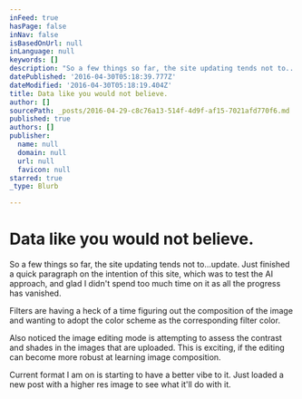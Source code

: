 ```yaml
---
inFeed: true
hasPage: false
inNav: false
isBasedOnUrl: null
inLanguage: null
keywords: []
description: "So a few things so far, the site updating tends not to...update. Just finished a quick paragraph on the intention of this site, which was to test the AI approach, and glad I didn't spend too much time on it as all the progress has vanished. "
datePublished: '2016-04-30T05:18:39.777Z'
dateModified: '2016-04-30T05:18:19.404Z'
title: Data like you would not believe.
author: []
sourcePath: _posts/2016-04-29-c8c76a13-514f-4d9f-af15-7021afd770f6.md
published: true
authors: []
publisher:
  name: null
  domain: null
  url: null
  favicon: null
starred: true
_type: Blurb

---
```

# Data like you would not believe.

So a few things so far, the site updating tends not to...update. Just finished a quick paragraph on the intention of this site, which was to test the AI approach, and glad I didn't spend too much time on it as all the progress has vanished. 

Filters are having a heck of a time figuring out the composition of the image and wanting to adopt the color scheme as the corresponding filter color. 

Also noticed the image editing mode is attempting to assess the contrast and shades in the images that are uploaded. This is exciting, if the editing can become more robust at learning image composition.

Current format I am on is starting to have a better vibe to it. Just loaded a new post with a higher res image to see what it'll do with it.